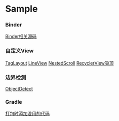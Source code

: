 # Sample

### Binder

[Binder相关源码](https://github.com/YyuTtian/Sample/tree/main/Binder)



### 自定义View

[TagLayout](https://github.com/YyuTtian/Sample/tree/main/CustomView/TagLayout)		[LineView](https://github.com/YyuTtian/Sample/tree/main/CustomView/ViewLineAnim)		[NestedScroll](https://github.com/YyuTtian/Sample/tree/main/CustomView/NestedScroll)		[RecyclerView吸顶](https://github.com/YyuTtian/Sample/tree/main/CustomView/RecyclerView)



### 边界检测

[ObjectDetect](https://github.com/YyuTtian/Sample/tree/main/Detect/ObjectDetect)



### Gradle

[打包时添加没用的代码](https://github.com/YyuTtian/Sample/tree/main/Gradle/AddCodePlugin)

